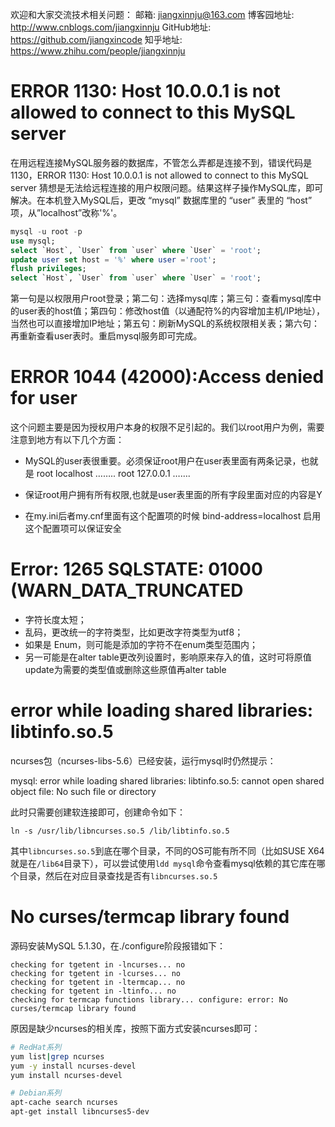欢迎和大家交流技术相关问题：
邮箱: jiangxinnju@163.com
博客园地址: http://www.cnblogs.com/jiangxinnju
GitHub地址: https://github.com/jiangxincode
知乎地址: https://www.zhihu.com/people/jiangxinnju

# ERROR 1130: Host 10.0.0.1 is not allowed to connect to this MySQL server

在用远程连接MySQL服务器的数据库，不管怎么弄都是连接不到，错误代码是1130，ERROR 1130: Host 10.0.0.1 is not allowed to connect to this MySQL server
猜想是无法给远程连接的用户权限问题。结果这样子操作MySQL库，即可解决。在本机登入MySQL后，更改 “mysql” 数据库里的 “user” 表里的 “host” 项，从”localhost”改称'%'。
 
```SQL
mysql -u root -p
use mysql; 
select `Host`, `User` from `user` where `User` = 'root';
update user set host = '%' where user ='root'; 
flush privileges; 
select `Host`, `User` from `user` where `User` = 'root';
```
第一句是以权限用户root登录；第二句：选择mysql库；第三句：查看mysql库中的user表的host值；第四句：修改host值（以通配符%的内容增加主机/IP地址），当然也可以直接增加IP地址；第五句：刷新MySQL的系统权限相关表；第六句：再重新查看user表时。重启mysql服务即可完成。

# ERROR 1044 (42000):Access denied for user

这个问题主要是因为授权用户本身的权限不足引起的。我们以root用户为例，需要注意到地方有以下几个方面：

* MySQL的user表很重要。必须保证root用户在user表里面有两条记录，也就是
root localhost ……..
root 127.0.0.1 …….

* 保证root用户拥有所有权限,也就是user表里面的所有字段里面对应的内容是Y
* 在my.ini后者my.cnf里面有这个配置项的时候
bind-address=localhost
启用这个配置项可以保证安全

# Error: 1265 SQLSTATE: 01000 (WARN_DATA_TRUNCATED

* 字符长度太短；
* 乱码，更改统一的字符类型，比如更改字符类型为utf8；
* 如果是 Enum，则可能是添加的字符不在enum类型范围内；
* 另一可能是在alter table更改列设置时，影响原来存入的值，这时可将原值update为需要的类型值或删除这些原值再alter table

# error while loading shared libraries: libtinfo.so.5

ncurses包（ncurses-libs-5.6）已经安装，运行mysql时仍然提示：

mysql: error while loading shared libraries: libtinfo.so.5: cannot open shared object file: No such file or directory

此时只需要创建软连接即可，创建命令如下：

```
ln -s /usr/lib/libncurses.so.5 /lib/libtinfo.so.5
```

其中`libncurses.so.5`到底在哪个目录，不同的OS可能有所不同（比如SUSE X64就是在`/lib64`目录下），可以尝试使用`ldd mysql`命令查看mysql依赖的其它库在哪个目录，然后在对应目录查找是否有`libncurses.so.5`

# No curses/termcap library found

源码安装MySQL 5.1.30，在./configure阶段报错如下：

```
checking for tgetent in -lncurses... no
checking for tgetent in -lcurses... no
checking for tgetent in -ltermcap... no
checking for tgetent in -ltinfo... no
checking for termcap functions library... configure: error: No curses/termcap library found
```

原因是缺少ncurses的相关库，按照下面方式安装ncurses即可：

```sh
# RedHat系列
yum list|grep ncurses
yum -y install ncurses-devel
yum install ncurses-devel

# Debian系列
apt-cache search ncurses
apt-get install libncurses5-dev
```